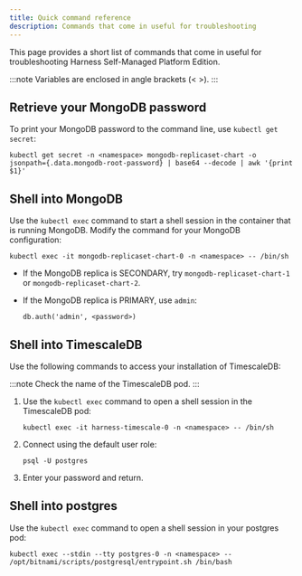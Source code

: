 ```yaml
---
title: Quick command reference
description: Commands that come in useful for troubleshooting
---
```


This page provides a short list of commands that come in useful for troubleshooting Harness Self-Managed Platform Edition.

:::note
Variables are enclosed in angle brackets (< >).
:::

## Retrieve your MongoDB password

To print your MongoDB password to the command line, use `kubectl get secret`:

```
kubectl get secret -n <namespace> mongodb-replicaset-chart -o jsonpath={.data.mongodb-root-password} | base64 --decode | awk '{print $1}'
```

## Shell into MongoDB 

Use the `kubectl exec` command to start a shell session in the container that is running MongoDB. Modify the command for your MongoDB configuration:

   ```
   kubectl exec -it mongodb-replicaset-chart-0 -n <namespace> -- /bin/sh
   ```

- If the MongoDB replica is SECONDARY, try `mongodb-replicaset-chart-1` or `mongodb-replicaset-chart-2`. 

- If the MongoDB replica is PRIMARY, use `admin`:

  ```
  db.auth('admin', <password>)
  ```

## Shell into TimescaleDB

Use the following commands to access your installation of TimescaleDB:

:::note
Check the name of the TimescaleDB pod. 
:::

1. Use the `kubectl exec` command to open a shell session in the TimescaleDB pod:

   ```
   kubectl exec -it harness-timescale-0 -n <namespace> -- /bin/sh 
   ```

2. Connect using the default user role:

   ```
   psql -U postgres
   ```

3. Enter your password and return.

## Shell into postgres

Use the `kubectl exec` command to open a shell session in your postgres pod:

```
kubectl exec --stdin --tty postgres-0 -n <namespace> -- /opt/bitnami/scripts/postgresql/entrypoint.sh /bin/bash
```
